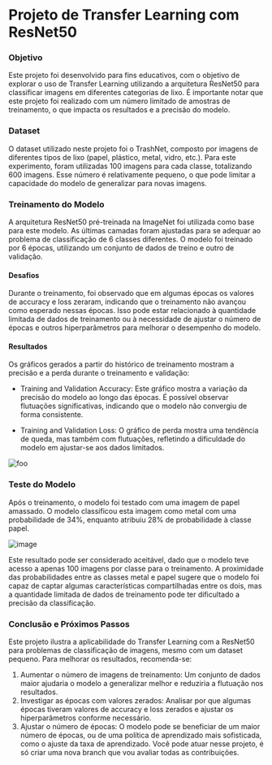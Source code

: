 # Projeto de Transfer Learning com ResNet50
### Objetivo
Este projeto foi desenvolvido para fins educativos, com o objetivo de explorar o uso de Transfer Learning utilizando a arquitetura ResNet50 para classificar imagens em diferentes categorias de lixo. É importante notar que este projeto foi realizado com um número limitado de amostras de treinamento, o que impacta os resultados e a precisão do modelo.

### Dataset
O dataset utilizado neste projeto foi o TrashNet, composto por imagens de diferentes tipos de lixo (papel, plástico, metal, vidro, etc.). Para este experimento, foram utilizadas 100 imagens para cada classe, totalizando 600 imagens. Esse número é relativamente pequeno, o que pode limitar a capacidade do modelo de generalizar para novas imagens.

### Treinamento do Modelo
A arquitetura ResNet50 pré-treinada na ImageNet foi utilizada como base para este modelo. As últimas camadas foram ajustadas para se adequar ao problema de classificação de 6 classes diferentes. O modelo foi treinado por 6 épocas, utilizando um conjunto de dados de treino e outro de validação.

#### Desafios
Durante o treinamento, foi observado que em algumas épocas os valores de accuracy e loss zeraram, indicando que o treinamento não avançou como esperado nessas épocas. Isso pode estar relacionado à quantidade limitada de dados de treinamento ou à necessidade de ajustar o número de épocas e outros hiperparâmetros para melhorar o desempenho do modelo.

#### Resultados
Os gráficos gerados a partir do histórico de treinamento mostram a precisão e a perda durante o treinamento e validação:

 - Training and Validation Accuracy: Este gráfico mostra a variação da precisão do modelo ao longo das épocas. É possível observar flutuações significativas, indicando que o modelo não convergiu de forma consistente.

 - Training and Validation Loss: O gráfico de perda mostra uma tendência de queda, mas também com flutuações, refletindo a dificuldade do modelo em ajustar-se aos dados limitados.

![foo](https://github.com/user-attachments/assets/8c188503-c026-4a55-b17a-9e81ddf7cec9)


### Teste do Modelo
Após o treinamento, o modelo foi testado com uma imagem de papel amassado. O modelo classificou esta imagem como metal com uma probabilidade de 34%, enquanto atribuiu 28% de probabilidade à classe papel.

![image](https://github.com/user-attachments/assets/7a07d90a-d666-4b9b-b85e-2e070da8b9b5)

Este resultado pode ser considerado aceitável, dado que o modelo teve acesso a apenas 100 imagens por classe para o treinamento. A proximidade das probabilidades entre as classes metal e papel sugere que o modelo foi capaz de captar algumas características compartilhadas entre os dois, mas a quantidade limitada de dados de treinamento pode ter dificultado a precisão da classificação.

### Conclusão e Próximos Passos
Este projeto ilustra a aplicabilidade do Transfer Learning com a ResNet50 para problemas de classificação de imagens, mesmo com um dataset pequeno. Para melhorar os resultados, recomenda-se:

1. Aumentar o número de imagens de treinamento: Um conjunto de dados maior ajudaria o modelo a generalizar melhor e reduziria a flutuação nos resultados.
2. Investigar as épocas com valores zerados: Analisar por que algumas épocas tiveram valores de accuracy e loss zerados e ajustar os hiperparâmetros conforme necessário.
3. Ajustar o número de épocas: O modelo pode se beneficiar de um maior número de épocas, ou de uma política de aprendizado mais sofisticada, como o ajuste da taxa de aprendizado.
Você pode atuar nesse projeto, é só criar uma nova branch que vou avaliar todas as contribuições.

